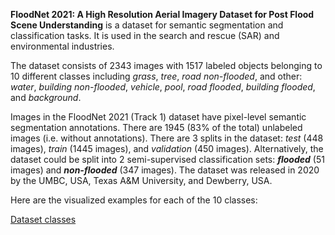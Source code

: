 **FloodNet 2021: A High Resolution Aerial Imagery Dataset for Post Flood Scene Understanding** is a dataset for semantic segmentation and classification tasks. It is used in the search and rescue (SAR) and environmental industries. 

The dataset consists of 2343 images with 1517 labeled objects belonging to 10 different classes including *grass*, *tree*, *road non-flooded*, and other: *water*, *building non-flooded*, *vehicle*, *pool*, *road flooded*, *building flooded*, and *background*.

Images in the FloodNet 2021 (Track 1) dataset have pixel-level semantic segmentation annotations. There are 1945 (83% of the total) unlabeled images (i.e. without annotations). There are 3 splits in the dataset: *test* (448 images), *train* (1445 images), and *validation* (450 images). Alternatively, the dataset could be split into 2 semi-supervised classification sets: ***flooded*** (51 images) and ***non-flooded*** (347 images). The dataset was released in 2020 by the UMBC, USA, Texas A&M University, and Dewberry, USA.

Here are the visualized examples for each of the 10 classes:

[Dataset classes](https://github.com/dataset-ninja/floodnet/raw/main/visualizations/classes_preview.webm)
